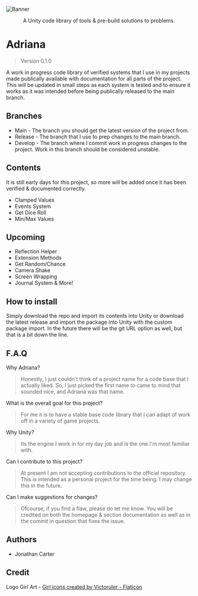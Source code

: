 ![Banner](https://user-images.githubusercontent.com/33253710/157114720-3c67f70b-7e66-4764-83ee-6256b21c2bcb.jpg)

<p align="center">A Unity code library of tools & pre-build solutions to problems. </p>

# Adriana
> Version 0.1.0

A work in progress code library of verified systems that I use in my projects made publically available with documentation for all parts of the project. This will be updated in small steps as each system is tested and to ensure it works as it was intended before being publically released to the main branch. 

## Branches
- Main - The branch you should get the latest version of the project from.
- Release - The branch that I use to prep changes to the main branch.
- Develop - The branch where I commit work in progress changes to the project. Work in this branch should be considered unstable.

## Contents
It is still early days for this project, so more will be added once it has been verified & documented correctly. 
- Clamped Values
- Events System
- Get Dice Roll
- Min/Max Values

## Upcoming
- Reflection Helper
- Extension Methods
- Get Random/Chance
- Camera Shake
- Screen Wrapping
- Journal System
& More!

## How to install
Simply download the repo and import its contents into Unity or download the latest release and import the package into Unity with the custom package import. In the future there will be the git URL option as well, but that is a bit down the line. 

## F.A.Q
Why Adriana?
> Honestly, I just couldn't think of a project name for a code base that I actually liked. So, I just picked the first name to came to mind that sounded nice, and Adriana was that name. 

What is the overall goal for this project?
> For me it is to have a stable base code library that I can adapt of work off in a variety of game projects. 

Why Unity?
> Its the engine I work in for my day job and is the one I'm most familiar with. 

Can I contribute to this project?
> At present I am not accepting contributions to the official repository. This is intended as a personal project for the time being. I may change this in the future. 

Can I make suggestions for changes?
> Ofcourse, if you find a flaw, please do let me know. You will be credited on both the homepage & section documentation as well as in the commit in question that fixes the issue. 

## Authors
- Jonathan Carter


## Credit
Logo Girl Art - <a href="https://www.flaticon.com/free-icons/girl" title="girl icons">Girl icons created by Victoruler - Flaticon</a>
